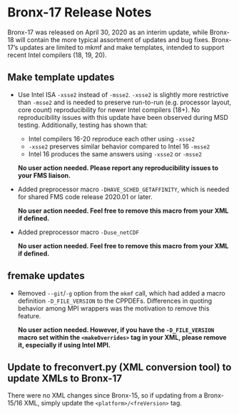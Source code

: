 # Bronx-17 Release Notes

Bronx-17 was released on April 30, 2020 as an interim update, while Bronx-18 will contain the more typical assortment of updates and bug fixes. Bronx-17’s updates are limited to mkmf and make templates, intended to support recent Intel compilers (18, 19, 20).

## Make template updates
* Use Intel ISA `-xsse2` instead of `-msse2`. `-xsse2` is slightly more restrictive than `-msse2` and is needed to preserve run-to-run (e.g. processor layout, core count) reproducibility for newer Intel compilers (18+). No reproducibility issues with this update have been observed during MSD testing. Additionally, testing has shown that:
  * Intel compilers 16-20 reproduce each other using `-xsse2`
  * `-xsse2` preserves similar behavior compared to Intel 16 `-msse2`
  * Intel 16 produces the same answers using `-xsse2` or `-msse2`

  **No user action needed. Please report any reproducibility issues to your FMS liaison.**
* Added preprocessor macro `-DHAVE_SCHED_GETAFFINITY`, which is needed for shared FMS code release 2020.01 or later.

  **No user action needed. Feel free to remove this macro from your XML if defined.**
* Added preprocessor macro `-Duse_netCDF`

  **No user action needed. Feel free to remove this macro from your XML if defined.**

## fremake updates
* Removed `--git`/`-g` option from the `mkmf` call, which had added a macro definition `-D_FILE_VERSION` to the CPPDEFs. Differences in quoting behavior among MPI wrappers was the motivation to remove this feature.

  **No user action needed. However, if you have the `-D_FILE_VERSION` macro set within the `<makeOverrides>` tag in your XML, please remove it, especially if using Intel MPI.**

## Update to freconvert.py (XML conversion tool) to update XMLs to Bronx-17
There were no XML changes since Bronx-15, so if updating from a Bronx-15/16 XML, simply update the `<platform>/<freVersion>` tag.
